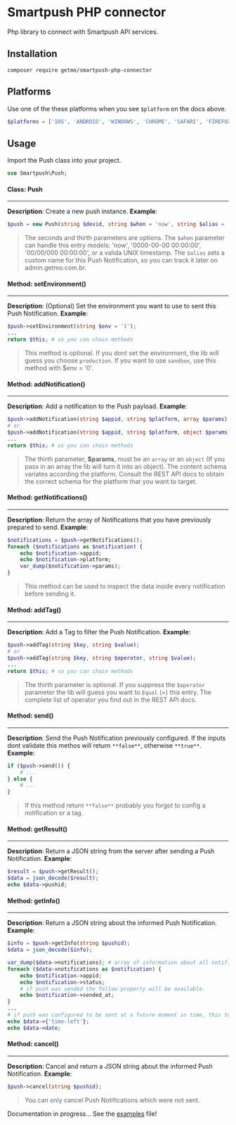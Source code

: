 # Smartpush PHP connector

Php library to connect with Smartpush API services.

## Installation

```shell
composer require getmo/smartpush-php-connector
```

## Platforms
Use one of the these platforms when you see ```$platform``` on the docs above.
```php
$platforms = ['IOS', 'ANDROID', 'WINDOWS', 'CHROME', 'SAFARI', 'FIREFOX'];
```

## Usage
Import the Push class into your project.

```php
use Smartpush\Push;
```

#### Class: Push
---
**Description**: Create a new push instance. **Example**:
```php
$push = new Push(string $devid, string $when = 'now', string $alias = '');
```
> The seconds and thirth parameters are options. The ```$when``` parameter can handle this entry models: 'now', '0000-00-00 00:00:00', '00/00/000 00:00:00', or a valida UNIX timestamp. The ```$alias``` sets a custom name for this Push Notification, so you can track it later on admin.getmo.com.br.


#### Method: setEnvironment()
---
**Description**: (Optional) Set the environment you want to use to sent this Push Notification. **Example**:
```php
$push->setEnvironment(string $env = '1');
...
return $this; # so you can chain methods
```
> This method is optional. If you dont set the environment, the lib will guess you choose ```production```. If you want to use ```sandbox```, use this method with $env = '0'.


#### Method: addNotification()
---
**Description**: Add a notification to the Push payload. **Example**:
```php
$push->addNotification(string $appid, string $platform, array $params);
# or
$push->addNotification(string $appid, string $platform, object $params);
...
return $this; # so you can chain methods
```
> The thirth parameter, **$params**, must be an ```array``` or an ```object``` (If you pass in an array the lib will turn it into an object). The content schema variates according the platform. Consult the REST API docs to obtain the correct schema for the platform that you want to target.


#### Method: getNotifications()
---
**Description**: Return the array of Notifications that you have previously prepared to send. **Example**:
```php
$notifications = $push->getNotifications();
foreach ($notifications as $notification) {
    echo $notification->appid;
    echo $notification->platform;
    var_dump($notification->params);
}
```
> This method can be used to inspect the data inside every notification before sending it.


#### Method: addTag()
---
**Description**: Add a Tag to filter the Push Notification. **Example**:
```php
$push->addTag(string $key, string $value);
# or
$push->addTag(string $key, string $operator, string $value);
...
return $this; # so you can chain methods
```
> The thirth parameter is optional. If you suppress the ```$operator``` parameter the lib will guess you want to ```Equal``` (=) this entry. The complete list of operator you find out in the REST API docs.


#### Method: send()
---
**Description**: Send the Push Notification previously configured. If the inputs dont validate this methos will return ```**false**```, otherwise ```**true**```. **Example**:
```php
if ($push->send()) {
    # ...
} else {
    # ...
}
```
> If this method return ```**false**``` probably you forgot to config a notification or a tag.


#### Method: getResult()
---
**Description**: Return a JSON string from the server after sending a Push Notification. **Example**:
```php
$result = $push->getResult();
$data = json_decode($result);
echo $data->pushid;
```

#### Method: getInfo()
---
**Description**: Return a JSON string about the informed Push Notification. **Example**:
```php
$info = $push->getInfo(string $pushid);
$data = json_decode($info);

var_dump($data->notifications); # array of information about all notifications of this push.
foreach ($data->notifications as $notification) {
    echo $notification->appid;
    echo $notification->status;
    # if push was sended the follow property will be available.
    echo $notification->sended_at;
}
...
# if push was configured to be sent at a future moment in time, this two properties will be available.
echo $data->{'time-left'};
echo $data->date;
```

#### Method: cancel()
---
**Description**: Cancel and return a JSON string about the informed Push Notification. **Example**:
```php
$push->cancel(string $pushid);
```
> You can only cancel Push Notifications which were not sent.

Documentation in progress... See the [examples](https://github.com/Getmo-Inc/Smartpush-Php-Connector/blob/master/examples/Examples.php) file!